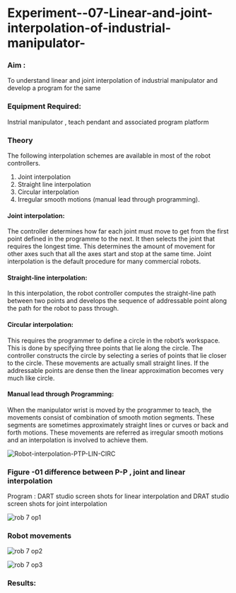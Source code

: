 # Experiment--07-Linear-and-joint-interpolation-of-industrial-manipulator-

### Aim :

To understand linear and joint interpolation of industrial manipulator and develop a program for the same 
      
### Equipment Required: 

Instrial manipulator , teach pendant and associated program platform 
      
### Theory 

The following interpolation schemes are available in most of the robot controllers.
 1. Joint interpolation
 2. Straight line interpolation
 3. Circular interpolation
 4. Irregular smooth motions (manual lead through programming).
 
#### Joint interpolation: 

The controller determines how far each joint must move to get from the first point defined in the programme to the next. It then selects the joint that
requires the longest time. This determines the amount of movement for other axes such that all the axes start and stop at the same time. Joint interpolation is the default procedure for many commercial robots.

#### Straight-line interpolation: 

In this interpolation, the robot controller computes the straight-line path between two points and develops the sequence of addressable point along the path for the robot to pass through.

#### Circular interpolation: 

This requires the programmer to define a circle in the
robot’s workspace. This is done by specifying three points that lie along the circle. The controller constructs the circle by selecting a series of points that lie closer to the circle. These movements are actually small straight lines. If the addressable points are dense then the linear approximation becomes very much like circle.


#### Manual lead through Programming:

When the manipulator wrist is moved by the programmer to teach, the movements consist of combination of smooth motion segments. These segments are sometimes approximately straight lines or curves or back and forth motions. These movements are referred as irregular smooth motions and an interpolation is involved to achieve them.


![Robot-interpolation-PTP-LIN-CIRC](https://user-images.githubusercontent.com/36288975/201615171-d0886aaa-8220-4b0c-8a1d-3d8a5c69c76a.png)

### Figure -01 difference between P-P , joint and linear interpolation 
Program :
DART studio screen shots for linear interpolation and DRAT studio screen shots for joint interpolation

![rob 7 op1](https://user-images.githubusercontent.com/115128955/203238283-caeaeed0-49e3-4730-aca2-1506f91d0489.jpg)


### Robot movements 

![rob 7 op2](https://user-images.githubusercontent.com/115128955/203239474-e301606e-5aa5-4dd3-b529-095ffe7591e5.jpg)

![rob 7 op3](https://user-images.githubusercontent.com/115128955/203238435-62885125-d57a-47aa-b75e-3334e1704eac.jpg)

### Results:  
